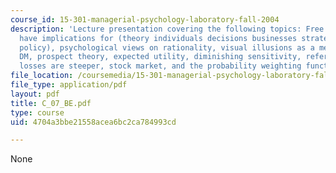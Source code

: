 ```yaml
---
course_id: 15-301-managerial-psychology-laboratory-fall-2004
description: 'Lecture presentation covering the following topics: Free lunches, differences
  have implications for (theory individuals decisions businesses strategies and offerings
  policy), psychological views on rationality, visual illusions as a metaphor for
  DM, prospect theory, expected utility, diminishing sensitivity, reference point,
  losses are steeper, stock market, and the probability weighting function.'
file_location: /coursemedia/15-301-managerial-psychology-laboratory-fall-2004/4704a3bbe21558acea6bc2ca784993cd_C_07_BE.pdf
file_type: application/pdf
layout: pdf
title: C_07_BE.pdf
type: course
uid: 4704a3bbe21558acea6bc2ca784993cd

---
```

None